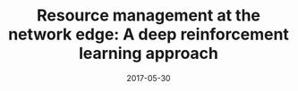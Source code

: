 ---
title: "Resource management at the network edge: A deep reinforcement learning approach"
authors:
- Deze Zeng
- Lin Gu
- Shengli Pan
- Jingjing Cai
- Song Guo

date: "2017-05-30"
doi: ""

# Publication type.
# 1 = Conference paper; 2 = Journal article;
# 3 = Preprint Paper; 4 = Report; 5 = Book; 6 = Book section;
# 7 = Thesis; 8 = Patent
publication_types: ["2"]

# Publication name and optional abbreviated publication name.
publication: "*IEEE Network Magazine*"
publication_short: "IEEE Network"

url_pdf: https://ieeexplore.ieee.org/abstract/document/8726069
# url_code: ''
# url_dataset: ''
# url_poster: ''
# url_project: ''
# url_slides: ''
# url_video: ''

---